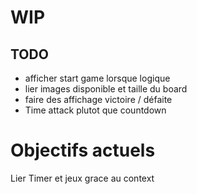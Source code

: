 # WIP

## TODO

- afficher start game lorsque logique
- lier images disponible et taille du board
- faire des affichage victoire / défaite
- Time attack plutot que countdown

# Objectifs actuels

Lier Timer et jeux grace au context
